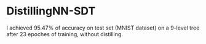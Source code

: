 # DistillingNN-SDT
I achieved 95.47% of accuracy on test set (MNIST dataset) on a 9-level tree after 23 epoches of training, without distilling.

